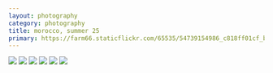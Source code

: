 ```yaml
---
layout: photography
category: photography
title: morocco, summer 25
primary: https://farm66.staticflickr.com/65535/54739154986_c818ff01cf_b.jpg
---
```


<div class="gallery">
  <div class="row">
    <div class="column">
      <img src="https://farm66.staticflickr.com/65535/54739154986_c818ff01cf_b.jpg">
      <img src="https://farm66.staticflickr.com/65535/54739387869_841c3d6641_b.jpg">
      <img src="https://farm66.staticflickr.com/65535/54739368553_731ff49047_b.jpg">
      <img src="https://farm66.staticflickr.com/65535/54738313167_4179b91d9b_b.jpg">
      <img src="https://farm66.staticflickr.com/65535/54724872030_dd703417da_b.jpg">
      <img src="https://farm66.staticflickr.com/65535/54739513430_9504507551_b.jpg">
    </div>
  </div>
</div>

